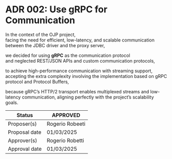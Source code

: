 # ADR 002: Use gRPC for Communication

In the context of the OJP project,  
facing the need for efficient, low-latency, and scalable communication between the JDBC driver and the proxy server,  

we decided for using **gRPC** as the communication protocol  
and neglected REST/JSON APIs and custom communication protocols,  

to achieve high-performance communication with streaming support,  
accepting the extra complexity involving the implementation based on gRPC protocol and Protocol Buffers,  

because gRPC’s HTTP/2 transport enables multiplexed streams and low-latency communication, aligning perfectly with the project’s scalability goals.


| Status      | APPROVED        |  
|-------------|-----------------| 
| Proposer(s) | Rogerio Robeeti | 
| Proposal date | 01/03/2025      | 
| Approver(s) | Rogerio Robetti |
| Approval date | 01/03/2025      | 
